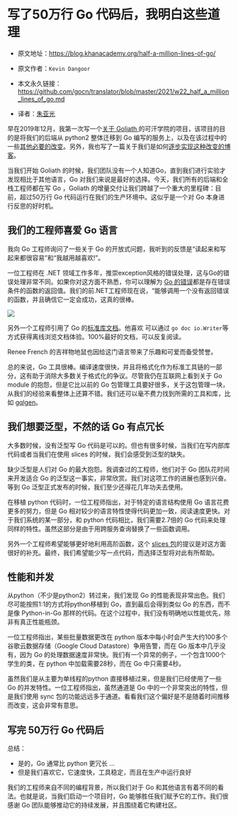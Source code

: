 # 写了50万行 Go 代码后，我明白这些道理

- 原文地址：https://blog.khanacademy.org/half-a-million-lines-of-go/
- 原文作者：`Kevin Dangoor`
- 本文永久链接：https://github.com/gocn/translator/blob/master/2021/w22_half_a_million_lines_of_go.md

- 译者：[朱亚光](https://github.com/zhuyaguang)

早在2019年12月，我第一次写一个[关于 Goliath ](https://blog.khanacademy.org/go-services-one-goliath-project/)的可汗学院的项目，该项目的目的是将我们的后端从 python2 整体迁移到 Go 编写的服务上，以及在该过程中的一些[其他必要的改变](https://blog.khanacademy.org/incremental-rewrites-with-graphql/)。另外，我也写了一篇关于我们是如何[逐步实现这种改变的博客](https://blog.khanacademy.org/incremental-rewrites-with-graphql/)。

当我们开始 Goliath 的时候，我们团队没有一个人知道Go，直到我们进行实验才发现相比于其他语言，Go 对我们来说是最好的选择。今天，我们所有的后端和全栈工程师都在写 Go ，Goliath 的增量交付让我们跨越了一个重大的里程碑：目前，超过50万行 Go 代码运行在我们的生产环境中。这似乎是一个对 Go  本身进行反思的好时机。

## 我们的工程师喜爱 Go 语言

我向 Go 工程师询问了一些关于 Go 的开放式问题，我听到的反馈是“读起来和写起来都很容易”和“我越用越喜欢!”。

一位工程师在 .NET 领域工作多年，推崇exception风格的错误处理，这与Go的错误处理非常不同。如果你对这方面不熟悉，你可以理解为 [Go 的错误](https://blog.golang.org/errors-are-values)都是存在错误条件的函数的返回值。我们的前.NET工程师现在说，“能够调用一个没有返回错误的函数，并且确信它一定会成功，这真的很棒。

![](https://blog.khanacademy.org/wp-content/uploads/2021/05/gopher.png)

另外一个工程师引用了 Go 的[标准库文档](https://pkg.go.dev/net/http)。他喜欢 可以通过 `go doc io.Writer`等方式获得离线浏览文档体验。100%最好的文档，可以反复阅读。

Renee French 的吉祥物地鼠也因给这门语言带来了乐趣和可爱而备受赞誉。

总的来说，Go 工具很棒。编译速度很快，并且将格式化作为标准工具链的一部分，这有助于消除大多数关于格式化的争议。尽管我仍在互联网上看到关于  Go module 的抱怨，但是它比以前的 Go 包管理工具要好很多，关于这包管理一块，从我们的经验来看整体上还算不错。我们还可以毫不费力找到所需的工具和库，比如 [gqlgen](https://github.com/99designs/gqlgen)。

## 我们想要泛型，不然的话 Go 有点冗长

大多数时候，没有泛型写 Go 代码是可以的。但也有很多时候，当我们在写内部库代码或者当我们在使用 slices 的时候，我们会感受到泛型的缺失。

缺少泛型是人们对 Go 的最大抱怨。我调查过的工程师，他们对于 Go 团队花时间来开发适合 Go 的泛型这一事实，非常欣赏。我们对这项工作的进展也感到兴奋。等到 Go 泛型正式发布的时候，我们至少还得花几年功夫去使用。

在移植 python 代码时，一位工程师指出，对于特定的语言结构使用 Go 语言花费更多的努力，但是 Go 相对较少的语言特性使得代码更加一致，阅读速度更快。对于我们系统的某一部分，和 python 代码相比，我们需要2.7倍的 Go 代码来处理同样的特性。虽然这部分是由于用跨服务查询替换了一些函数调用。

另外一个工程师希望能够更好地利用高阶函数，这个 [slices 包](https://github.com/golang/go/issues/45955)的提议是对这方面很好的补充。最终，我们希望能少写一点代码，而选择泛型将对此有所帮助。

## 性能和并发

从python（不少是python2）转过来，我们发现 Go 的性能表现非常出色。我们尽可能按照1:1的方式将python移植到 Go，直到最后会得到类似 Go 的东西，而不是像  Python-in-Go 那样的代码。在这个过程中，我们没有明确地以性能优先，除非有真正性能瓶颈。

一位工程师指出，某些批量数据更改在 python 版本中每小时会产生大约100多个谷歌云数据存储（Google Cloud Datastore）争用告警，而在 Go 版本中几乎没有，因为 Go 的处理数据速度非常快。我们有一个异常的例子，一个包含1000个学生的类，在 python 中加载需要28秒，而在 Go 中只需要4秒。

虽然我们是从主要为单线程的python 直接移植过来，但是我们已经使用了一些 Go 的并发特性。一位工程师指出，虽然通道是 Go 中的一个非常突出的特性，但是我们使用 sync 包的功能远远多于通道。看看我们这个偏好是不是随着时间推移而改变，这会非常有意思。

## 写完 50万行 Go 代码后

总结：

-   是的，Go 通常比 python 更冗长 ...
-   但是我们喜欢它，它速度快，工具稳定，而且在生产中运行良好

我们的工程师来自不同的编程背景，所以我们对于 Go 和其他语言有着不同的看法。也就是说，当我们启动一个项目时，Go 能够胜任我们赋予它的工作。我们很感谢 Go 团队能够推动它的持续发展，并且围绕着它构建社区。